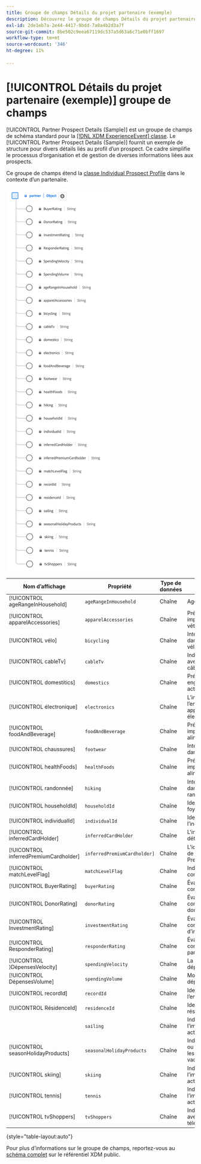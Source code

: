 ```yaml
---
title: Groupe de champs Détails du projet partenaire (exemple)
description: Découvrez le groupe de champs Détails du projet partenaire (exemple) (XDM) .
exl-id: 2de1eb7a-2e44-4417-9bdd-7a8a4b2d3a7f
source-git-commit: 8be502c9eea67119dc537a5d63a6c71e0bff1697
workflow-type: tm+mt
source-wordcount: '346'
ht-degree: 11%

---
```


# [!UICONTROL Détails du projet partenaire (exemple)] groupe de champs

[!UICONTROL Partner Prospect Details (Sample)] est un groupe de champs de schéma standard pour la [[!DNL XDM ExperienceEvent] classe](../../classes/experienceevent.md). Le [!UICONTROL Partner Prospect Details (Sample)] fournit un exemple de structure pour divers détails liés au profil d’un prospect. Ce cadre simplifie le processus d’organisation et de gestion de diverses informations liées aux prospects.

Ce groupe de champs étend la [classe Individual Prospect Profile](https://experienceleague.adobe.com/docs/experience-platform/xdm/classes/prospect.html?lang=fr) dans le contexte d’un partenaire.

![Schéma du groupe de champs [!UICONTROL Détails du projet partenaire (exemple)].](../../images/field-groups/partner/partner-prospect-details-sample.png)

| Nom d’affichage | Propriété | Type de données | Description |
|---------------------------------------|-----------------------------|-----------|--------------------------------------------------|
| [!UICONTROL ageRangeInHousehold] | `ageRangeInHousehold` | Chaîne | Age au sein du foyer. |
| [!UICONTROL apparelAccessories] | `apparelAccessories` | Chaîne | Préférences ou implication dans les vêtements/accessoires. |
| [!UICONTROL vélo] | `bicycling` | Chaîne | Intérêt ou implication dans les activités de vélo. |
| [!UICONTROL cableTv] | `cableTv` | Chaîne | Indique l’engagement avec la télévision par câble. |
| [!UICONTROL domestitics] | `domestics` | Chaîne | Préférences ou engagement dans les activités nationales. |
| [!UICONTROL électronique] | `electronics` | Chaîne | L’intérêt ou l’engagement dans les appareils électroniques. |
| [!UICONTROL foodAndBeverage] | `foodAndBeverage` | Chaîne | Préférences ou implication dans les aliments/boissons. |
| [!UICONTROL chaussures] | `footwear` | Chaîne | Intérêt ou implication dans les chaussures. |
| [!UICONTROL healthFoods] | `healthFoods` | Chaîne | Préférences ou implication dans les aliments pour la santé. |
| [!UICONTROL randonnée] | `hiking` | Chaîne | Intérêt ou implication dans les activités de randonnée. |
| [!UICONTROL householdId] | `householdId` | Chaîne | Identifiant unique du foyer. |
| [!UICONTROL individualId] | `individualId` | Chaîne | Identifiant unique de l’individu. |
| [!UICONTROL inferredCardHolder] | `inferredCardHolder` | Chaîne | L&#39;inférence d&#39;être détenteur de carte. |
| [!UICONTROL inferredPremiumCardholder] | `inferredPremiumCardholder]` | Chaîne | L’idée d’être détenteur de carte de crédit Premium. |
| [!UICONTROL matchLevelFlag] | `matchLevelFlag` | Chaîne | Indicateur du niveau correspondant. |
| [!UICONTROL BuyerRating] | `buyerRating` | Chaîne | Évaluation liée au comportement d’achat. |
| [!UICONTROL DonorRating] | `donorRating` | Chaîne | Évaluation liée au comportement des donneurs. |
| [!UICONTROL InvestmentRating] | `investmentRating` | Chaîne | Évaluation liée au comportement d’investissement. |
| [!UICONTROL ResponderRating] | `responderRating` | Chaîne | Évaluation liée au comportement du participant. |
| [!UICONTROL &rbrace;DépensesVelocity] | `spendingVelocity` | Chaîne | La vitesse ou le taux de dépenses. |
| [!UICONTROL DépensesVolume] | `spendingVolume` | Chaîne | Montant ou volume des dépenses. |
| [!UICONTROL recordId] | `recordId` | Chaîne | Identifiant unique de l’enregistrement. |
| [!UICONTROL RésidenceId] | `residenceId` | Chaîne | Identifiant unique de la résidence. |
|  | `sailing` | Chaîne | Indique l’intérêt ou l’implication dans les activités de navigation. |
| [!UICONTROL seasonHolidayProducts] | `seasonalHolidayProducts` | Chaîne | Indique les préférences ou l’engagement dans les produits de vacances. |
| [!UICONTROL skiing] | `skiing` | Chaîne | Indique l’intérêt ou l’implication dans les activités de ski. |
| [!UICONTROL tennis] | `tennis` | Chaîne | Indique l’intérêt ou l’implication dans les activités de tennis. |
| [!UICONTROL tvShoppers] | `tvShoppers` | Chaîne | Indique l’engagement avec les achats à la télévision. |

{style="table-layout:auto"}

Pour plus d’informations sur le groupe de champs, reportez-vous au [schéma complet](https://github.com/adobe/xdm/blob/master/components/fieldgroups/profile/partner-prospect/merkle/prospect-details-partner-sample.schema.json) sur le référentiel XDM public.
